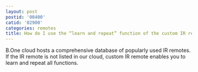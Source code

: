 ```yaml
---
layout: post
postid: '00400'
catid: '02900'
categories: remotes
title: How do I use the “learn and repeat” function of the custom IR remote?
---
```


B.One cloud hosts a comprehensive database of popularly used IR remotes. If the IR remote is not listed in our cloud, custom IR remote enables you to learn and repeat all functions.